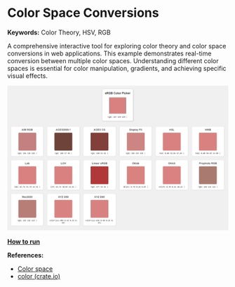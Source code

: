 # Color Space Conversions

**Keywords:** Color Theory, HSV, RGB

A comprehensive interactive tool for exploring color theory and color space conversions in web applications. This example demonstrates real-time conversion between multiple color spaces. Understanding different color spaces is essential for color manipulation, gradients, and achieving specific visual effects.

![image](showcase.png)

**[How to run](../how_to_run.md)**

**References:**

* [Color space]
* [color (crate.io)]

[Color space]: https://en.wikipedia.org/wiki/Color_space
[color (crate.io)]: https://crates.io/crates/color
